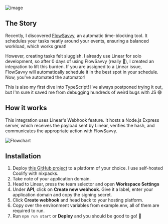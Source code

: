![image](https://github.com/ChrisvanChip/flowsavvy-linear/assets/31969757/13ff3ab7-45b5-4019-bfc2-8e750d57eb22)

## The Story
Recently, I discovered [FlowSavvy](https://flowsavvy.app), an automatic time-blocking tool. It schedules your tasks neatly around your events, ensuring a balanced workload, which works great!

However, creating tasks felt sluggish. I already use Linear for solo development, so after 0 days of using FlowSavvy (really 🙈), I created an integration to lift this burden. If you are assigned to a Linear issue, FlowSavvy will automatically schedule it in the best spot in your schedule. Now, you've automated the automator!

This is also my first dive into TypeScript! I've always postponed trying it out, but I'm sure it saved me from debugging hundreds of weird bugs with JS 😅

## How it works
This integration uses Linear's Webhook feature. It hosts a Node.js Express server, which receives the payload sent by Linear, verifies the hash, and communicates the appropriate action with FlowSavvy.

![Flowchart](https://github.com/ChrisvanChip/flowsavvy-linear/assets/31969757/97e6ea07-0122-4b83-a0a6-d360404bacf2)

## Installation
1. Deploy [this GitHub project](https://github.com/ChrisvanChip/flowsavvy-linear) to a platform of your choice. I use self-hosted Coolify with nixpacks.
2. Take note of your application domain.
3. Head to Linear, press the team selector and open **Workspace Settings**
4. Under **API**, click on **Create new webhook**. Give it a label, enter your application domain and copy the signing secret.
5. Click **Create webhook** and head back to your hosting platform.
6. Copy over the environment variables from example.env, all of them are required to run.
7. Run `npm run start` or **Deploy** and you should be good to go! 🎉
